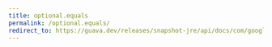 ```yaml
---
title: optional.equals
permalink: /optional.equals/
redirect_to: https://guava.dev/releases/snapshot-jre/api/docs/com/google/common/base/Optional.html#equals-java.lang.Object-
---
```

